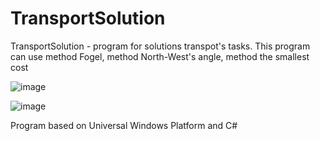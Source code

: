 # TransportSolution
TransportSolution - program for solutions transpot's tasks. This program can use method Fogel, method North-West's angle, method the smallest cost

![image](https://user-images.githubusercontent.com/57843891/148226241-fe67645b-375a-4164-9b62-01fff152ce51.png)

![image](https://user-images.githubusercontent.com/57843891/148226369-53f18c65-b7c0-41a6-b8f8-273925b57b48.png)

Program based on Universal Windows Platform and C#


